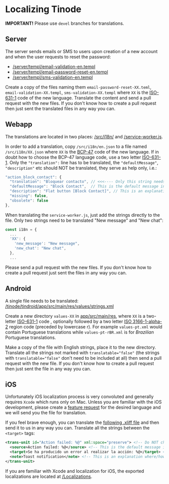 # Localizing Tinode

**IMPORTANT!** Please use `devel` branches for translations.

## Server

The server sends emails or SMS to users upon creation of a new account and when the user requests to reset the password:

* [/server/templ/email-validation-en.templ](../server/templ/email-validation-en.templ)
* [/server/templ/email-password-reset-en.templ](../server/templ/email-password-reset-en.templ)
* [/server/templ/sms-validation-en.templ](../server/templ/sms-validation-en.templ)

Create a copy of the files naming them `email-password-reset-XX.teml`, `email-validation-XX.templ`, `sms-validation-XX.templ` where `XX` is the [ISO-631-1](https://en.wikipedia.org/wiki/List_of_ISO_639-1_codes) code of the new language. Translate the content and send a pull request with the new files. If you don't know how to create a pull request then just sent the translated files in any way you can.


## Webapp

The translations are located in two places: [/src/i18n/](https://github.com/tinode/webapp/tree/devel/src/i18n/) and [/service-worker.js](https://github.com/tinode/webapp/blob/devel/service-worker.js#L11).

In order to add a translation, copy `/src/i18n/en.json` to a file named `/src/i18n/XX.json` where `XX` is the [BCP-47](https://tools.ietf.org/rfc/bcp/bcp47.txt) code of the new language. If in doubt how to choose the BCP-47 language code, use a two letter [ISO-631-1](https://en.wikipedia.org/wiki/List_of_ISO_639-1_codes). Only the `"translation":` line has to be translated, the `"defaultMessage"`, `"description"` etc should NOT be translated, they serve as help only, i.e.:

```js
"action_block_contact": {
  "translation": "Bloquear contacto", // <<<---- Only this string needs to be translated
  "defaultMessage": "Block Contact",  // This is the default message in English
  "description": "Flat button [Block Contact]", // This is an explanation where/how the string is used.
  "missing": false,
  "obsolete": false
},
```

When translating the `service-worker.js`, just add the strings directly to the file. Only two strings need to be translated "New message" and "New chat":

```js
const i18n = {
  ...
  'XX': {
    'new_message': "New message",
    'new_chat': "New chat",
  },
  ...
```

Please send a pull request with the new files. If you don't know how to create a pull request just sent the files in any way you can.


## Android

A single file needs to be translated: [/tinode/tindroid/app/src/main/res/values/strings.xml](https://github.com/tinode/tindroid/blob/devel/app/src/main/res/values/strings.xml)

Create a new directory `values-XX` in [app/src/main/res](https://github.com/tinode/tindroid/tree/devel/app/src/main/res), where `XX` is a two-letter [ISO-631-1](https://en.wikipedia.org/wiki/List_of_ISO_639-1_codes) code , optionally followed by a two letter [ISO 3166-1-alpha-2](https://en.wikipedia.org/wiki/ISO_3166-1_alpha-2) region code (preceded by lowercase r). For example `values-pt.xml` would contain Portuguese translations while `values-pt-rBR.xml` is for _Brazilian_ Portuguese translations.

Make a copy of the file with English strings, place it to the new directory. Translate all the strings not marked with `translatable="false"` (the strings with `translatable="false"` don't need to be included at all) then send a pull request with the new file. If you don't know how to create a pull request then just sent the file in any way you can.


## iOS

Unfortunately iOS localization process is very convoluted and generally requires `Xcode` which runs only on Mac. Unless you are familiar with the iOS development, please create a [feature request](https://github.com/tinode/ios/issues/new?assignees=&labels=&template=feature_request.md&title=) for the desired language and we will send you the file for translation.

If you feel brave enough, you can translate the [following .xliff file](https://github.com/tinode/ios/blob/devel/Localizations/en.xcloc/Localized%20Contents/en.xliff) and then send it to us in any way you can. Translate all the strings between the `<target>` tags:

```xml
<trans-unit id="Action failed: %@" xml:space="preserve"> <!-- Do NOT change this line -->
  <source>Action failed: %@</source> <!-- This is the default message in English. -->
  <target>Se ha producido un error al realizar la acción: %@</target> <!-- Only this string "target" needs to be translated. -->
  <note>Toast notification</note> <!-- This is an explanation where/how the string is used. -->
</trans-unit>
```

If you are familiar with Xcode and localization for iOS, the exported localizations are located at [/Localizations](https://github.com/tinode/ios/tree/devel/Localizations).
